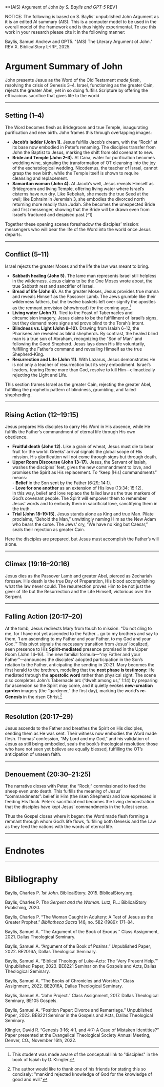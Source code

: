 **(AIS) Argument of John
*by S. Baylis and GPT-5*
REV1

NOTICE: The following is based on S. Baylis' unpublished John Argument as it is an edited AI summary (AIS). This is a computer model to be used in the overall model of the framework and is thus highly experimental. To use this work in your research please cite it in the following manner:

Baylis, Samuel Andrew and GPT5. "(AIS) The Literary Argument of John." REV X. BiblicalStory L-IRF, 2025.





# Argument Summary of John

John presents Jesus as the Word of the Old Testament *made flesh*, resolving the crisis of Genesis 3–4. Israel, functioning as the greater Cain, rejects the greater Abel, yet in so doing fulfills Scripture by offering the efficacious sacrifice that gives life to the world.

---

## Setting (1–4)

The Word becomes flesh as Bridegroom and true Temple, inaugurating purification and new birth. John frames this through overlapping images:  

- **Jacob’s ladder (John 1).** Jesus fulfills Jacob’s dream, with the “Rock” at its base now embodied in Peter’s renaming. The disciples transfer from John the Baptist to Jesus, marking the shift from old covenant to new.  
- **Bride and Temple (John 2–3).** At Cana, water for purification becomes wedding wine, signaling the transformation of OT cleansing into the joy of the eschatological wedding. Nicodemus, the teacher of Israel, cannot grasp the new birth, while the Temple itself is shown to require cleansing and replacement.  
- **Samaritan woman (John 4).** At Jacob’s well, Jesus reveals Himself as Bridegroom and living Temple, offering living water where Israel’s cisterns have run dry. Like Rebekah, she meets the true Seed at the well; like Ephraim in Jeremiah 3, she embodies the divorced north returning more readily than Judah. She becomes the unexpected Bride and first messenger, showing that the Bride will be drawn even from Israel’s fractured and despised past.[^1]  

Together these opening scenes foreshadow the disciples’ mission: messengers who will bear the life of the Word into the world once Jesus departs.

---

## Conflict (5–11)

Israel rejects the greater Moses and the life the law was meant to bring.  

- **Sabbath healing (John 5).** The lame man represents Israel still helpless in the wilderness. Jesus claims to be the One Moses wrote about, the true Sabbath rest and sanctifier of Israel.  
- **Bread of life (John 6).** As the greater Moses, Jesus provides true manna and reveals Himself as the Passover Lamb. The Jews grumble like their wilderness fathers, but the twelve baskets left over signify the apostles as the remnant provision (showbread) for the coming age.[^2]  
- **Living water (John 7).** Tied to the Feast of Tabernacles and circumcision imagery, Jesus claims to be the fulfillment of Israel’s signs, but they demand more signs and prove blind to the Torah’s intent.  
- **Blindness vs. Light (John 8–10).** Drawing from Isaiah 6–12, the Pharisees are revealed as blind shepherds. By contrast, the healed blind man is a true son of Abraham, recognizing the “Son of Man” and following the Good Shepherd. Jesus lays down His life voluntarily, fulfilling the Father’s command and revealing Himself as the true Shepherd-King.  
- **Resurrection and Life (John 11).** With Lazarus, Jesus demonstrates He is not only a teacher of resurrection but its very embodiment. Israel’s leaders, fearing Rome more than God, resolve to kill Him—climactically rejecting the Light and Life.  

This section frames Israel as the greater Cain, rejecting the greater Abel, fulfilling the prophetic pattern of blindness, grumbling, and failed shepherding.

---

## Rising Action (12–19:15)

Jesus prepares His disciples to carry His Word in His absence, while He fulfills the Father’s commandment of eternal life through His own obedience.  

- **Fruitful death (John 12).** Like a grain of wheat, Jesus must die to bear fruit for the world. Greeks’ arrival signals the global scope of His mission. His glorification will not come through signs but through death.  
- **Upper Room Discourse (John 13–17).** Jesus, the Servant of Isaiah, washes the disciples’ feet, gives the new commandment to love, and promises the Spirit as His replacement. To “keep [His] commandments” means:  
	  - **Belief** in the Son sent by the Father (6:29; 14:1).  
	  - **Love for one another** as an extension of His love (13:34; 15:12).  
	  In this way, belief and love replace the failed law as the true markers of God’s covenant people. The Spirit will empower them to remember Jesus’ words and to embody them in sacrificial love, sanctifying them in the truth.  
- **Trial (John 18–19:15).** Jesus stands alone as King and true Man. Pilate proclaims, “Behold the Man,” unwittingly naming Him as the New Adam who bears the curse. The Jews’ cry, “We have no king but Caesar,” seals their rejection as greater Cain.  

Here the disciples are prepared, but Jesus must accomplish the Father’s will alone.

---

## Climax (19:16–20:16)

Jesus dies as the Passover Lamb and greater Abel, pierced as Zechariah foresaw. His death is the true Day of Preparation, His blood accomplishing what the law never could. The resurrection proves Him to be not just the giver of life but the Resurrection and the Life Himself, victorious over the Serpent.

---
## Falling Action (20:17–20)

At the tomb, Jesus redirects Mary from touch to mission: “Do not cling to me, for I have not yet ascended to the Father… go to my brothers and say to them, ‘I am ascending to my Father and your Father, to my God and your God.’” This pivot signals the necessary transition from Jesus’ localized, seen presence to His **Spirit-mediated** presence promised in the Upper Room (John 14–16). The new familial formula—“my Father and your Father”—announces the disciples’ adopted participation in the Son’s relation to the Father, anticipating the sending in 20:21. Mary becomes the first herald to the brethren, modeling that the **next phase is testimony**: life mediated through the **apostolic word** rather than physical sight. The scene also completes John’s Tabernacle arc (“dwelt among us,” 1:14) by preparing for ascension so the Spirit may come, and it quietly evokes **new-creation garden** imagery (the “gardener,” the first day), marking the world’s **re-Genesis** in the risen Christ.[^3]

-------

## Resolution (20:17–29)

Jesus ascends to the Father and breathes the Spirit on His disciples, sending them as He was sent. Their witness now embodies the Word made flesh. Thomas’ confession, “My Lord and my God,” and his validation of Jesus as still being embodied, seals the book’s theological resolution: those who have not seen yet believe are equally blessed, fulfilling the OT’s anticipation of unseen faith.

---

## Denouement (20:30–21:25)

The narrative closes with Peter, the “Rock,” commissioned to feed the sheep even unto death. This fulfills the meaning of Jesus’ “commandments”: belief in Him (the risen Shepherd) and love expressed in feeding His flock. Peter’s sacrificial end becomes the living demonstration that the disciples have kept Jesus’ commandments in the fullest sense.  

Thus the Gospel closes where it began: the Word made flesh forming a remnant through whom God’s life flows, fulfilling both Genesis and the Law as they feed the nations with the words of eternal life.

---

# Endnotes


[^2]: This student was made aware of the conceptual link to "disciples" in the book of Isaiah by D. Klingler.  
[^3]: The author would like to thank one of his friends for stating this so concisely: "mankind rejected knowledge of God for the knowledge of good and evil."  
[^4]: See David R. Klingler, “Genesis 3:16; 4:1, and 4:7: A Case of Mistaken Identities?” (paper presented at the Evangelical Theological Society Annual Meeting, Denver, CO., November 16th, 2022). See also, Charles P. Baylis, *The Serpent and the Woman* (Lutz, FL.: BiblicalStory Publishing, 2020).  
[^5]: The definition of “light” as God’s life: see Charles P. Baylis, “1st John,” BiblicalStory, 2015, BiblicalStory.org.  
[^6]: Building a further conceptual link to the Samaritan Woman is the idea that the Assyrians were the scourge of the northern kingdom, the same geographical area of Galilee, where this incident with Nathaniel took place. Furthermore, the Samaritans were exhibit A of the Assyrian punishment by God’s hand of the northern regions near Samaria in Ephraim, the royal tribe (at least initially, i.e., Jeroboam, cf. Jer. 31:8–9) of the Northern kingdom.  
[^7]: Samuel A. Baylis, “John Project,” Class Assignment, 2017, Dallas Theological Seminary, BE105 Gospels.  
[^8]: Samuel A. Baylis, “Position Paper: Divorce and Remarriage,” Unpublished Paper, 2023, BE8221 Seminar in the Gospels and Acts, Dallas Theological Seminary.  
[^9]: Samuel A. Baylis, “The Argument of the Book of Exodus,” Class Assignment, 2021, Dallas Theological Seminary. See also Samuel A. Baylis, “The Books of Chronicles and Worship,” Class Assignment, 2022, BE2016A, Dallas Theological Seminary.  
[^10]: In relation to Jesus reciting all of the Samaritan woman's deeds, the implication is that the Word of the OT recited all of Israel’s misdeeds, but at the same time simultaneously cleansed them.  
[^11]: The author appreciates the insight of C. Baylis II in articulating the dynamic of the potential link between the bride-well narratives and John 4.  
[^12]: The twelve baskets left over is the provision that will come from the 12 apostles, who are functioning as the remnant of Israel. The table of showbread (bread of “faces”) in the OT tabernacle contained twelve loaves of bread to represent the 12 tribes of Israel. The location of this bread in the “Holy Place” served as the external witness to that which was behind the veil; this would be the precise function of the apostles, as their Word would be how believers would find life in Jesus’ absence, who functions as the High Priest, according to the upper room discourse found later in this book. See Samuel A. Baylis, “Biblical Theology of Luke–Acts: The ‘Very Present Help’,” Unpublished Paper, 2023, BE8221 Seminar on the Gospels and Acts, Dallas Theological Seminary.  
[^13]: This view was developed by C. Baylis. See Charles P. Baylis, “The Woman Caught in Adultery: A Test of Jesus as the Greater Prophet,” *Bibliotheca Sacra* 146, no. 582 (1989). Since the definition of “malicious witness” is difficult to ascertain based on Deuteronomy 19, see particularly footnotes 33 and 35, relating to the definitions given of a “malicious witness.”  
[^14]: S. Baylis writes regarding the section of Psalms from Psalm 81 to 84: “Psalms 81 through 83 detail God’s discipline upon his nation first (refer back to 73:14), and then to the nations. The phrase of 82:6–7 ‘I said, You are gods, and all of you are sons of the Most High. Nevertheless, you will die like men and fall like any one of the princes’ indicates that Israel was in the position of representing God to the nations according to God’s voice (cf. 81:11), since they had ‘the Torah’ (the instruction), but like Zedekiah’s sons, they would die cruelly, just like the nations. Psalm 83 then goes to describe the judgment upon the nations, where they become ‘like chaff before the wind,’ which again refers to Psalm 1. Psalm 84 ends with ‘How blessed is the man who trusts in You!’ after describing the joy of the house of the LORD, those who ‘dwell’ there and find their strength in the LORD even in the sojourning. This then contrasts with the wicked who are like chaff. Thus Psalm 81–84 presents the nations, the disobedient Israel, and the remnant of Israel, who truly delights in being near the LORD.” See Samuel A. Baylis, “Argument of the Book of Psalms,” Unpublished Paper, 2022, BE2016A, Dallas Theological Seminary, 26.  
[^15]: That this section (Jn. 11) is the fullness of the conflict was first pointed out to this author by T. Wilson.  
[^16]: In relationship to this concept and the book of 1st John, specifically in 4:17, one may be tempted to think that John is saying there (in 1st John) that just as Jesus “is” in the world, so are the disciples. However, a careful analysis of the pronouns currently is seen by this author with the “He” referring to “God.” Thus, what is being said, is that, just as Jesus was in the world representing the Father, so now are the disciples in the world representing the Father, by carrying the Word. C. Baylis also likely holds this same view.  


---

# Bibliography

Baylis, Charles P. *1st John.* BiblicalStory. 2015. BiblicalStory.org.  

Baylis, Charles P. *The Serpent and the Woman.* Lutz, FL.: BiblicalStory Publishing, 2020.  

Baylis, Charles P. “The Woman Caught in Adultery: A Test of Jesus as the Greater Prophet.” *Bibliotheca Sacra* 146, no. 582 (1989): 171–84.  

Baylis, Samuel A. “The Argument of the Book of Exodus.” Class Assignment, 2021. Dallas Theological Seminary.  

Baylis, Samuel A. “Argument of the Book of Psalms.” Unpublished Paper, 2022. BE2016A, Dallas Theological Seminary.  

Baylis, Samuel A. “Biblical Theology of Luke–Acts: The ‘Very Present Help.’” Unpublished Paper, 2023. BE8221 Seminar on the Gospels and Acts, Dallas Theological Seminary.  

Baylis, Samuel A. “The Books of Chronicles and Worship.” Class Assignment, 2022. BE2016A, Dallas Theological Seminary.  

Baylis, Samuel A. “John Project.” Class Assignment, 2017. Dallas Theological Seminary, BE105 Gospels.  

Baylis, Samuel A. “Position Paper: Divorce and Remarriage.” Unpublished Paper, 2023. BE8221 Seminar in the Gospels and Acts, Dallas Theological Seminary.  

Klingler, David R. “Genesis 3:16; 4:1, and 4:7: A Case of Mistaken Identities?” Paper presented at the Evangelical Theological Society Annual Meeting, Denver, CO., November 16th, 2022.  